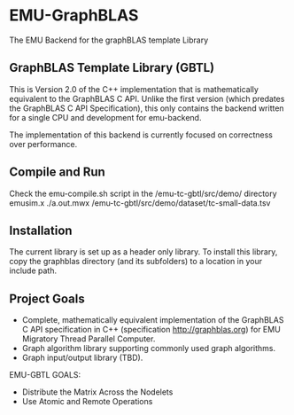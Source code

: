 # EMU-GraphBLAS
The EMU Backend for the graphBLAS template Library

## GraphBLAS Template Library (GBTL)

This is Version 2.0 of the C++ implementation that is mathematically
equivalent to the GraphBLAS C API.  Unlike the first version (which
predates the GraphBLAS C API Specification), this only contains the
backend written for a single CPU and development for emu-backend. 

The implementation of this backend is currently focused on correctness
over performance.  

## Compile and Run

Check the emu-compile.sh script in the /emu-tc-gbtl/src/demo/ directory
emusim.x ./a.out.mwx /emu-tc-gbtl/src/demo/dataset/tc-small-data.tsv

## Installation

The current library is set up as a header only library.  To install
this library, copy the graphblas directory (and its subfolders) to a
location in your include path.

## Project Goals

* Complete, mathematically equivalent implementation of the GraphBLAS C API
specification in C++ (specification http://graphblas.org) for EMU Migratory Thread Parallel Computer.
* Graph algorithm library supporting commonly used graph algorithms.
* Graph input/output library (TBD).

EMU-GBTL GOALS:
* Distribute the Matrix Across the Nodelets
* Use Atomic and Remote Operations
